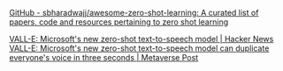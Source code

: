 
[GitHub - sbharadwajj/awesome-zero-shot-learning: A curated list of papers, code and resources pertaining to zero shot learning](https://github.com/sbharadwajj/awesome-zero-shot-learning)

[VALL-E: Microsoft's new zero-shot text-to-speech model | Hacker News](https://news.ycombinator.com/item?id=34309306)
[VALL-E: Microsoft's new zero-shot text-to-speech model can duplicate everyone's voice in three seconds | Metaverse Post](https://mpost.io/vall-e-microsofts-new-zero-shot-text-to-speech-model-can-duplicate-everyones-voice-in-three-seconds/)
